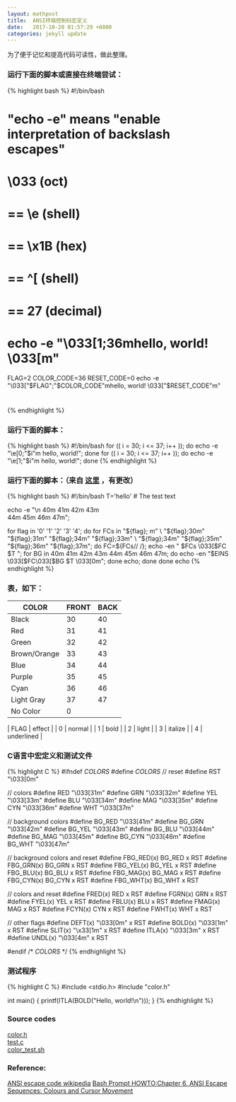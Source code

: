 ```yaml
---
layout: mathpost
title:  ANSI终端控制码宏定义
date:   2017-10-20 01:57:29 +0800
categories: jekyll update
---
```


为了便于记忆和提高代码可读性，做此整理。

### 运行下面的脚本或直接在终端尝试：

{% highlight bash %}
#!/bin/bash
# "echo -e" means "enable interpretation of backslash escapes"
#    \033 (oct)
# == \e (shell)
# == \x1B (hex)
# == ^[ (shell)
# == 27 (decimal)
# echo -e "\033[1;36mhello, world! \033[m"
FLAG=2
COLOR_CODE=36
RESET_CODE=0
echo -e "\033["$FLAG";"$COLOR_CODE"mhello, world! \033["$RESET_CODE"m"
#
{% endhighlight %}

### 运行下面的脚本：
{% highlight bash %}
#!/bin/bash
for (( i = 30; i <= 37; i++ )); do
    echo -e "\e[0;"$i"m  hello, world!";
done
for (( i = 30; i <= 37; i++ )); do
    echo -e "\e[1;"$i"m  hello, world!";
done
{% endhighlight %}

### 运行下面的脚本：（来自 [这里](http://www.tldp.org/HOWTO/Bash-Prompt-HOWTO/x329.html) ，有更改）
{% highlight bash %}
#!/bin/bash
T='hello'   # The test text

echo -e "\n                 40m     41m     42m     43m\
     44m     45m     46m     47m";

for flag in '0' '1' '2' '3' '4'; do
    for FCs in "${flag};  m" \
               "${flag};30m"  "${flag};31m" "${flag};34m" "${flag};33m" \
               "${flag};34m"  "${flag};35m" "${flag};36m" "${flag};37m"; do
        FC=${FCs// /};
        echo -en " $FCs \033[$FC  $T  ";
        for BG in 40m 41m 42m 43m 44m 45m 46m 47m; do
            echo -en "$EINS \033[$FC\033[$BG  $T  \033[0m";
        done
        echo;
    done
done
echo
{% endhighlight %}

### 表，如下：

| COLOR        | FRONT  | BACK |
|--------------|--------|------|
| Black        | 30     |   40 |
| Red          | 31     |   41 |
| Green        | 32     |   42 |
| Brown/Orange | 33     |   43 |
| Blue         | 34     |   44 |
| Purple       | 35     |   45 |
| Cyan         | 36     |   46 |
| Light Gray   | 37     |   47 |
| No Color     | 0      |      |


| FLAG | effect     |
| 0    | normal     |
| 1    | bold       |
| 2    | light      |
| 3    | italize    |
| 4    | underlined |


### C语言中宏定义和测试文件

{% highlight C %}
#ifndef _COLORS_
#define _COLORS_
// reset
#define RST         "\033[0m"

// colors
#define RED         "\033[31m"
#define GRN         "\033[32m"
#define YEL         "\033[33m"
#define BLU         "\033[34m"
#define MAG         "\033[35m"
#define CYN         "\033[36m"
#define WHT         "\033[37m"

// background colors
#define BG_RED      "\033[41m"
#define BG_GRN      "\033[42m"
#define BG_YEL      "\033[43m"
#define BG_BLU      "\033[44m"
#define BG_MAG      "\033[45m"
#define BG_CYN      "\033[46m"
#define BG_WHT      "\033[47m"

// background colors and reset
#define FBG_RED(x)  BG_RED x RST
#define FBG_GRN(x)  BG_GRN x RST
#define FBG_YEL(x)  BG_YEL x RST
#define FBG_BLU(x)  BG_BLU x RST
#define FBG_MAG(x)  BG_MAG x RST
#define FBG_CYN(x)  BG_CYN x RST
#define FBG_WHT(x)  BG_WHT x RST

// colors and reset
#define FRED(x)     RED x RST
#define FGRN(x)     GRN x RST
#define FYEL(x)     YEL x RST
#define FBLU(x)     BLU x RST
#define FMAG(x)     MAG x RST
#define FCYN(x)     CYN x RST
#define FWHT(x)     WHT x RST

// other flags
#define DEFT(x)  "\033[0m" x RST
#define BOLD(x)  "\033[1m" x RST
#define SLIT(x)  "\x33[1m" x RST
#define ITLA(x)  "\033[3m" x RST
#define UNDL(x)  "\033[4m" x RST

#endif  /* _COLORS_ */
{% endhighlight %}

### 测试程序
{% highlight C %}
#include <stdio.h>
#include "color.h"

int main() {
    printf(ITLA(BOLD("Hello, world!\n")));
}
{% endhighlight %}


### Source codes
[color.h](/sources/codes/terminal_color/color.h)   
[test.c](/sources/codes/terminal_color/test.c)   
[color_test.sh](/sources/codes/terminal_color/color_test.sh)    

### Reference:
[ANSI escape code wikipedia](https://en.wikipedia.org/wiki/ANSI_escape_code)
[Bash Prompt HOWTO:Chapter 6. ANSI Escape Sequences: Colours and Cursor Movement](http://www.tldp.org/HOWTO/Bash-Prompt-HOWTO/x329.html)